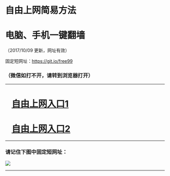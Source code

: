 ﻿# 自由上网简易方法

# 电脑、手机一键翻墙

（2017/10/09 更新，网址有效）

固定短网址：https://git.io/free99

### （微信如打不开，请转到浏览器打开）


***





# &nbsp;&nbsp; <a href="http://ft61027920.fwq-tz-1001.info/fwqtz01.html?t=100900121492 " target="_blank">自由上网入口1</a>
# &nbsp;&nbsp; <a href="http://ft2399712577.fwq-tz-1002.info/fwqtz02.html?t=100900129391 " target="_blank">自由上网入口2</a>
***

### 请记住下图中固定短网址：

<img src="https://s3-us-west-2.amazonaws.com/fwq-1001/yjfq-20170905okok.png" /> 


***

